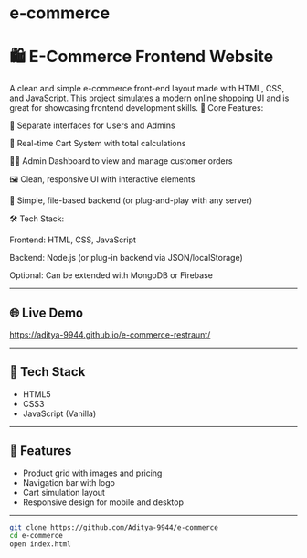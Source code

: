 # e-commerce
# 🛍️ E-Commerce Frontend Website

A clean and simple e-commerce front-end layout made with HTML, CSS, and JavaScript. This project simulates a modern online shopping UI and is great for showcasing frontend development skills.
🧾 Core Features:

👤 Separate interfaces for Users and Admins

🛒 Real-time Cart System with total calculations

🧑‍🍳 Admin Dashboard to view and manage customer orders

🖼️ Clean, responsive UI with interactive elements

💾 Simple, file-based backend (or plug-and-play with any server)

🛠️ Tech Stack:

Frontend: HTML, CSS, JavaScript

Backend: Node.js (or plug-in backend via JSON/localStorage)

Optional: Can be extended with MongoDB or Firebase



---

## 🌐 Live Demo
https://aditya-9944.github.io/e-commerce-restraunt/

---

## 🔧 Tech Stack

- HTML5
- CSS3
- JavaScript (Vanilla)

---

## 🚀 Features

- Product grid with images and pricing
- Navigation bar with logo
- Cart simulation layout
- Responsive design for mobile and desktop

---
```bash
git clone https://github.com/Aditya-9944/e-commerce
cd e-commerce
open index.html

